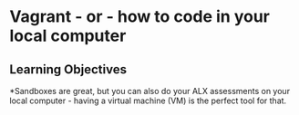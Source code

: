 # Vagrant - or - how to code in your local computer

## Learning Objectives
*Sandboxes are great, but you can also do your ALX assessments on your local computer - having a virtual machine (VM) is the perfect tool for that.
